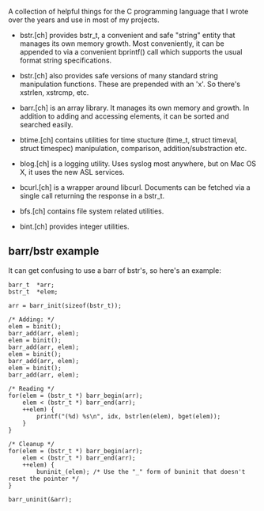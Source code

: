 
A collection of helpful things for the C programming language that I wrote
over the years and use in most of my projects.

* bstr.\[ch\] provides bstr_t, a convenient and safe "string" entity that manages
  its own memory growth. Most conveniently, it can be appended to via a convenient
  bprintf() call which supports the usual format string specifications.

* bstr.\[ch\] also provides safe versions of many standard string manipulation
  functions. These are prepended with an 'x'. So there's xstrlen, xstrcmp, etc.

* barr.\[ch\] is an array library. It manages its own memory and growth. In addition
  to adding and accessing elements, it can be sorted and searched easily.

* btime.[ch] contains utilities for time stucture (time_t, struct timeval,
  struct timespec) manipulation, comparison, addition/substraction etc.

* blog.\[ch\] is a logging utility. Uses syslog most anywhere, but on Mac OS X, it
  uses the new ASL services.

* bcurl.\[ch\] is a wrapper around libcurl. Documents can be fetched via a single call
  returning the response in a bstr_t.
  
* bfs.\[ch\] contains file system related utilities.

* bint.\[ch\] provides integer utilities.


## barr/bstr example

It can get confusing to use a barr of bstr's, so here's an example:

```
barr_t  *arr;
bstr_t  *elem;

arr = barr_init(sizeof(bstr_t));

/* Adding: */
elem = binit();
barr_add(arr, elem);
elem = binit();
barr_add(arr, elem);
elem = binit();
barr_add(arr, elem);
elem = binit();
barr_add(arr, elem);

/* Reading */
for(elem = (bstr_t *) barr_begin(arr);
    elem < (bstr_t *) barr_end(arr);
    ++elem) {
        printf("(%d) %s\n", idx, bstrlen(elem), bget(elem));
    }
}

/* Cleanup */
for(elem = (bstr_t *) barr_begin(arr);
    elem < (bstr_t *) barr_end(arr);
    ++elem) {
        buninit_(elem); /* Use the "_" form of buninit that doesn't reset the pointer */
}

barr_uninit(&arr);
```
